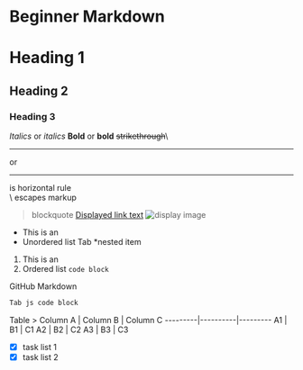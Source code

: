 # Beginner Markdown

# Heading 1
## Heading 2
### Heading 3

*Italics* or _italics_
**Bold** or __bold__
~~strikethrough~~\

---
or
___

is horizontal rule\
\ escapes markup
> blockquote
[Displayed link text](https://websitelink)
![display image](https://imagelocation.com/img/123.jpg)
* This is an
* Unordered list
Tab *nested item
1. This is an
1. Ordered list
`code block`

GitHub Markdown
```javascript
Tab js code block
```

Table >
Column A | Column B | Column C
---------|----------|---------
A1 | B1 | C1
A2 | B2 | C2
A3 | B3 | C3


* [x] task list 1
* [x] task list 2
